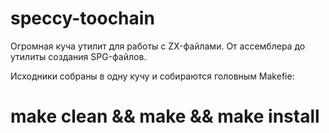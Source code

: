 # speccy-toochain

Огромная куча утилит для работы с ZX-файлами.
От ассемблера до утилиты создания SPG-файлов.

Исходники собраны в одну кучу и собираются головным Makefie:

# make clean && make && make install


